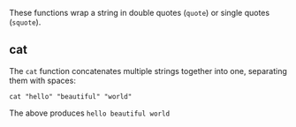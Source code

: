 These functions wrap a string in double quotes (`quote`) or single quotes
(`squote`).

## cat

The `cat` function concatenates multiple strings together into one, separating
them with spaces:

```
cat "hello" "beautiful" "world"
```

The above produces `hello beautiful world`